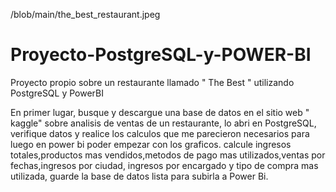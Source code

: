 /blob/main/the_best_restaurant.jpeg
# Proyecto-PostgreSQL-y-POWER-BI
Proyecto propio sobre un restaurante llamado " The Best " utilizando PostgreSQL y PowerBI

En primer lugar, busque y descargue una base de datos en el sitio web " kaggle" sobre analisis de ventas de un restaurante, lo abri en PostgreSQL, verifique datos y realice los calculos que me parecieron necesarios para luego en power bi poder empezar con los graficos.
calcule ingresos totales,productos mas vendidos,metodos de pago mas utilizados,ventas por fechas,ingresos por ciudad, ingresos por encargado y tipo de compra mas utilizada, guarde la base de datos lista para subirla a Power Bi.

